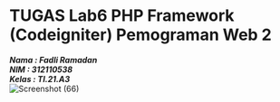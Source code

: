 # TUGAS Lab6 PHP Framework (Codeigniter) Pemograman Web 2

**_Nama : Fadli Ramadan_** <br/>
**_NIM : 312110538_** <br/>
**_Kelas : TI.21.A3_** <br/>![Screenshot (66)](https://github.com/Freganovic/Lab11Web/assets/69451514/52f4c828-8075-45a2-b3df-e4925cd915bd)
